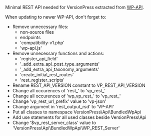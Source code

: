 Minimal REST API needed for VersionPress extracted from [WP-API](https://github.com/WP-API/WP-API).

When updating to newer WP-API, don't forget to:

- Remove unnecessary files:
    - non-source files
    - endpoints
    - 'compatibility-v1.php'
    - 'wp-api.js'
- Remove unnecessary functions and actions:
    - 'register_api_field'
    - '_add_extra_api_post_type_arguments'
    - '_add_extra_api_taxonomy_arguments'
    - 'create_initial_rest_routes'
    - 'rest_register_scripts'
- Rename REST_API_VERSION constant to VP_REST_API_VERSION
- Change all occurences of 'rest_' to 'vp_rest_'
- Change all occurences of 'wp_vp_rest_' to 'vp_rest_'
- Change 'vp_rest_url_prefix' value to 'vp-json'
- Change <api name='WP-API'> argument in 'rest_output_rsd' to 'VP-API'
- Put all classes to namespace VersionPress\Api\BundledWpApi
- Add use statements for all used classes beside VersionPress\Api
- Change '$vp_rest_server_class' value to 'VersionPress\\Api\\BundledWpApi\\WP_REST_Server'
